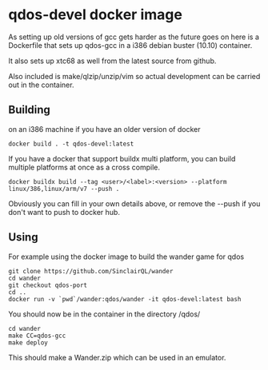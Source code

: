 # qdos-devel docker image

As setting up old versions of gcc gets harder as the future goes on here
is a Dockerfile that sets up qdos-gcc in a i386 debian buster (10.10)
container.

It also sets up xtc68 as well from the latest source from github.

Also included is make/qlzip/unzip/vim so actual development can
be carried out in the container.

## Building

on an i386 machine if you have an older version of docker

    docker build . -t qdos-devel:latest

If you have a docker that support buildx multi platform, you can build
multiple platforms at once as a cross compile.

    docker buildx build --tag <user>/<label>:<version> --platform linux/386,linux/arm/v7 --push .

Obviously you can fill in your own details above, or remove the --push if you
don't want to push to docker hub.

## Using

For example using the docker image to build the wander game for qdos

    git clone https://github.com/SinclairQL/wander
    cd wander
    git checkout qdos-port
    cd ..
    docker run -v `pwd`/wander:qdos/wander -it qdos-devel:latest bash

You should now be in the container in the directory /qdos/

    cd wander
    make CC=qdos-gcc
    make deploy

This should make a Wander.zip which can be used in an emulator.

